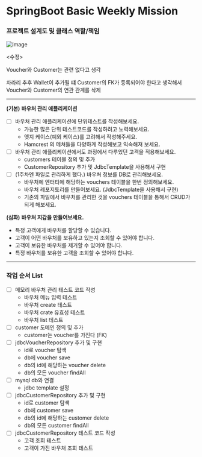 # SpringBoot Basic Weekly Mission

### 프로젝트 설계도 및 클래스 역할/책임
![image](https://github.com/sujjangOvO/springboot-basic/assets/89267864/901eac2e-ea62-444d-895d-724a05da51a5)



<수정>

Voucher와 Customer는 관련 없다고 생각

차라리 추후 Wallet이 추가될 떄 Customer의 FK가 등록되어야 한다고 생각해서 Voucher와 Customer의 연관 관계를 삭제

---
**(기본)** **바우처 관리 애플리케이션**

- [ ]  바우처 관리 애플리케이션에 단위테스트를 작성해보세요.
    - 가능한 많은 단위 테스트코드를 작성하려고 노력해보세요.
    - 엣지 케이스(예외 케이스)를 고려해서 작성해주세요.
    - Hamcrest 의 메쳐들을 다양하게 작성해보고 익숙해져 보세요.
- [ ]  바우처 관리 애플리케이션에서도 과정에서 다루었던 고객을 적용해보세요.
    - customers 테이블 정의 및 추가
    - CustomerRepository 추가 및 JdbcTemplate을 사용해서 구현
- [ ]  (1주차엔 파일로 관리하게 했다.) 바우처 정보를 DB로 관리해보세요.
    - 바우처에 엔터티에 해당하는 vouchers 테이블을 한번 정의해보세요.
    - 바우처 레포지토리를 만들어보세요. (JdbcTemplate을 사용해서 구현)
    - 기존의 파일에서 바우처를 관리한 것을 vouchers 테이블을 통해서 CRUD가 되게 해보세요.

**(심화)** **바우처 지갑을 만들어보세요.**

- 특정 고객에게 바우처를 할당할 수 있습니다.
- 고객이 어떤 바우처를 보유하고 있는지 조회할 수 있어야 합니다.
- 고객이 보유한 바우처를 제거할 수 있어야 합니다.
- 특정 바우처를 보유한 고객을 조회할 수 있어야 합니다.

---
### 작업 순서 List
- [ ] 메모리 바우처 관리 테스트 코드 작성
    - 바우처 메뉴 입력 테스트
    - 바우처 create 테스트
    - 바우처 crate 유효성 테스트
    - 바우처 list 테스트
- [ ] customer 도메인 정의 및 추가
    - customer는 voucher를 가진다 (FK)
- [ ] jdbcVoucherRepository 추가 및 구현
    - id로 voucher 탐색
    - db에 voucher save
    - db의 id에 해당하는 voucher delete
    - db의 모든 voucher findAll
- [ ] mysql db와 연결
    - jdbc template 설정
- [ ] jdbcCustomerRepository 추가 및 구현
    - id로 customer 탐색
    - db에 customer save
    - db의 id에 해당하는 customer delete
    - db의 모든 customer findAll
- [ ] jdbcCustomerRepository 테스트 코드 작성
    - 고객 조회 테스트
    - 고객이 가진 바우처 조회 테스트
